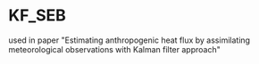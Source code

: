 # KF_SEB
used in paper "Estimating anthropogenic heat flux by assimilating meteorological observations with Kalman filter approach"
